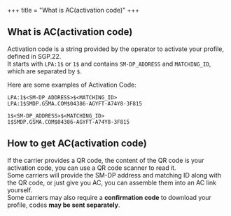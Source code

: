 +++
title = "What is AC(activation code)"
+++

## What is AC(activation code)

Activation code is a string provided by the operator to activate your profile, defined in SGP.22.  
It starts with `LPA:1$` or `1$` and contains `SM-DP_ADDRESS` and `MATCHING_ID`, which are separated by `$`.  

Here are some examples of Activation Code:

```text
LPA:1$<SM-DP_ADDRESS>$<MATCHING_ID>
LPA:1$SMDP.GSMA.COM$04386-AGYFT-A74Y8-3F815

1$<SM-DP_ADDRESS>$<MATCHING_ID>
1$SMDP.GSMA.COM$04386-AGYFT-A74Y8-3F815
```

## How to get AC(activation code)

If the carrier provides a QR code, the content of the QR code is your activation code, you can use a QR code scanner to read it.  
Some carriers will provide the SM-DP address and matching ID along with the QR code, or just give you AC, you can assemble them into an AC link yourself.  
Some carriers may also require a **confirmation code** to download your profile, codes **may be sent separately**.
